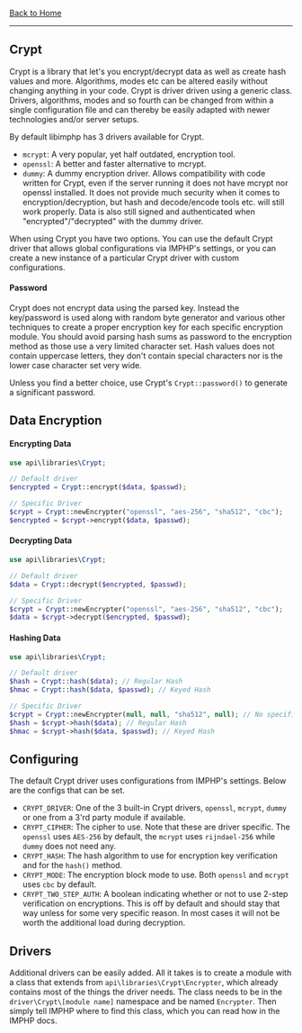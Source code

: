 [Back to Home](https://github.com/IMPHP/libimphp)

______________________________

## Crypt

Crypt is a library that let's you encrypt/decrypt data as well as create hash values and more. Algorithms, modes etc can be altered easily without changing anything in your code. Crypt is driver driven using a generic class. Drivers, algorithms, modes and so fourth can be changed from within a single configuration file and can thereby be easily adapted with newer technologies and/or server setups.

By default libimphp has 3 drivers available for Crypt.

* `mcrypt`: A very popular, yet half outdated, encryption tool.
* `openssl`: A better and faster alternative to mcrypt.
* `dummy`: A dummy encryption driver. Allows compatibility with code written for Crypt, even if the server running it does not have mcrypt nor openssl installed. It does not provide much security when it comes to encryption/decryption, but hash and decode/encode tools etc. will still work properly. Data is also still signed and authenticated when "encrypted"/"decrypted" with the dummy driver.

When using Crypt you have two options. You can use the default Crypt driver that allows global configurations via IMPHP's settings, or you can create a new instance of a particular Crypt driver with custom configurations.

#### Password

Crypt does not encrypt data using the parsed key. Instead the key/password is used along with random byte generator and various other techniques to create a proper encryption key for each specific encryption module. You should avoid parsing hash sums as password to the encryption method as those use a very limited character set. Hash values does not contain uppercase letters, they don't contain special characters nor is the lower case character set very wide.

Unless you find a better choice, use Crypt's `Crypt::password()` to generate a significant password.

## Data Encryption

#### Encrypting Data

```php
use api\libraries\Crypt;

// Default driver
$encrypted = Crypt::encrypt($data, $passwd);

// Specific Driver
$crypt = Crypt::newEncrypter("openssl", "aes-256", "sha512", "cbc");
$encrypted = $crypt->encrypt($data, $passwd);
```

#### Decrypting Data

```php
use api\libraries\Crypt;

// Default driver
$data = Crypt::decrypt($encrypted, $passwd);

// Specific Driver
$crypt = Crypt::newEncrypter("openssl", "aes-256", "sha512", "cbc");
$data = $crypt->decrypt($encrypted, $passwd);
```

#### Hashing Data

```php
use api\libraries\Crypt;

// Default driver
$hash = Crypt::hash($data); // Regular Hash
$hmac = Crypt::hash($data, $passwd); // Keyed Hash

// Specific Driver
$crypt = Crypt::newEncrypter(null, null, "sha512", null); // No specific driver will create from the dummy driver
$hash = $crypt->hash($data); // Regular Hash
$hmac = $crypt->hash($data, $passwd); // Keyed Hash
```

## Configuring

The default Crypt driver uses configurations from IMPHP's settings. Below are the configs that can be set.

* `CRYPT_DRIVER`: One of the 3 built-in Crypt drivers, `openssl`, `mcrypt`, `dummy` or one from a 3'rd party module if available.
* `CRYPT_CIPHER`: The cipher to use. Note that these are driver specific. The `openssl` uses `AES-256` by default, the `mcrypt` uses `rijndael-256` while `dummy` does not need any.
* `CRYPT_HASH`: The hash algorithm to use for encryption key verification and for the `hash()` method.
* `CRYPT_MODE`: The encryption block mode to use. Both `openssl` and `mcrypt` uses `cbc` by default.
* `CRYPT_TWO_STEP_AUTH`: A boolean indicating whether or not to use 2-step verification on encryptions. This is off by default and should stay that way unless for some very specific reason. In most cases it will not be worth the additional load during decryption.

## Drivers

Additional drivers can be easily added. All it takes is to create a module with a class that extends from `api\libraries\Crypt\Encrypter`, which already contains most of the things the driver needs. The class needs to be in the `driver\Crypt\[module name]` namespace and be named `Encrypter`. Then simply tell IMPHP where to find this class, which you can read how in the IMPHP docs.
